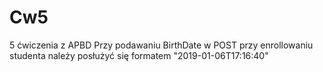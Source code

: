 # Cw5
5 ćwiczenia z APBD
Przy podawaniu BirthDate w POST przy enrollowaniu studenta należy posłużyć się formatem "2019-01-06T17:16:40"
